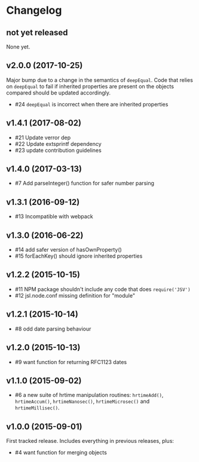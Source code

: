 # Changelog

## not yet released

None yet.

## v2.0.0 (2017-10-25)

Major bump due to a change in the semantics of `deepEqual`. Code that relies on
`deepEqual` to fail if inherited properties are present on the objects compared
should be updated accordingly.

* #24 `deepEqual` is incorrect when there are inherited properties

## v1.4.1 (2017-08-02)

* #21 Update verror dep
* #22 Update extsprintf dependency
* #23 update contribution guidelines

## v1.4.0 (2017-03-13)

* #7 Add parseInteger() function for safer number parsing

## v1.3.1 (2016-09-12)

* #13 Incompatible with webpack

## v1.3.0 (2016-06-22)

* #14 add safer version of hasOwnProperty()
* #15 forEachKey() should ignore inherited properties

## v1.2.2 (2015-10-15)

* #11 NPM package shouldn't include any code that does `require('JSV')`
* #12 jsl.node.conf missing definition for "module"

## v1.2.1 (2015-10-14)

* #8 odd date parsing behaviour

## v1.2.0 (2015-10-13)

* #9 want function for returning RFC1123 dates

## v1.1.0 (2015-09-02)

* #6 a new suite of hrtime manipulation routines: `hrtimeAdd()`,
  `hrtimeAccum()`, `hrtimeNanosec()`, `hrtimeMicrosec()` and
  `hrtimeMillisec()`.

## v1.0.0 (2015-09-01)

First tracked release.  Includes everything in previous releases, plus:

* #4 want function for merging objects
